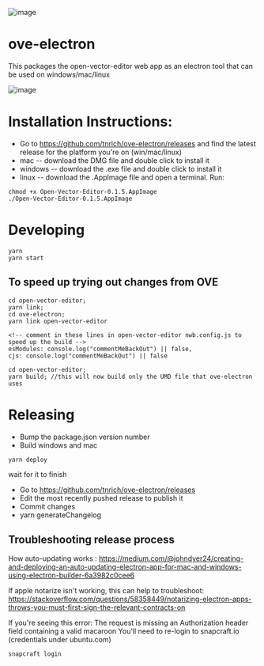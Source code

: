 ![image](https://user-images.githubusercontent.com/2730609/67169732-df3ca800-f348-11e9-8003-baa91cd8cfec.png)

# ove-electron
This packages the open-vector-editor web app as an electron tool that can be used on windows/mac/linux

![image](https://user-images.githubusercontent.com/2730609/67169717-c59b6080-f348-11e9-995a-89b7213428ff.png)

# Installation Instructions: 
 - Go to https://github.com/tnrich/ove-electron/releases and find the latest release for the platform you're on (win/mac/linux)
 - mac -- download the DMG file and double click to install it 
 - windows -- download the .exe file and double click to install it 
 - linux -- download the .AppImage file and open a terminal. Run:
 ```
 chmod +x Open-Vector-Editor-0.1.5.AppImage
./Open-Vector-Editor-0.1.5.AppImage
 ``` 

# Developing 
```
yarn
yarn start
```
## To speed up trying out changes from OVE
```
cd open-vector-editor; 
yarn link;
cd ove-electron;
yarn link open-vector-editor

<!-- comment in these lines in open-vector-editor nwb.config.js to speed up the build -->
esModules: console.log("commentMeBackOut") || false,
cjs: console.log("commentMeBackOut") || false

cd open-vector-editor;
yarn build; //this will now build only the UMD file that ove-electron uses
```

# Releasing 
 - Bump the package.json version number
 - Build windows and mac 
```
yarn deploy
```
wait for it to finish

 - Go to https://github.com/tnrich/ove-electron/releases 
 - Edit the most recently pushed release to publish it
 - Commit changes
 - yarn generateChangelog

## Troubleshooting release process
How auto-updating works :
https://medium.com/@johndyer24/creating-and-deploying-an-auto-updating-electron-app-for-mac-and-windows-using-electron-builder-6a3982c0cee6

If apple notarize isn't working, this can help to troubleshoot:
https://stackoverflow.com/questions/58358449/notarizing-electron-apps-throws-you-must-first-sign-the-relevant-contracts-on

If you're seeing this error: 
The request is missing an Authorization header field containing a valid macaroon
You'll need to re-login to snapcraft.io (credentials under ubuntu.com)
```
snapcraft login
```